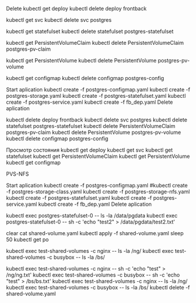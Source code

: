 
Delete
kubectl get deploy
kubectl delete deploy frontback

kubectl get svc
kubectl delete svc postgres

kubectl get statefulset
kubectl delete statefulset postgres-statefulset

kubectl get PersistentVolumeClaim
kubectl delete PersistentVolumeClaim postgres-pv-claim

kubectl get PersistentVolume 
kubectl delete PersistentVolume postgres-pv-volume

kubectl get configmap
kubectl delete configmap postgres-config


Start aplication
kubectl create -f postgres-configmap.yaml
kubectl create -f postgres-storage.yaml
kubectl create -f postgres-statefulset.yaml
kubectl create -f postgres-service.yaml
kubectl create -f fb_dep.yaml
Delete aplication

kubectl delete deploy frontback
kubectl delete svc postgres
kubectl delete statefulset postgres-statefulset
kubectl delete PersistentVolumeClaim postgres-pv-claim
kubectl delete PersistentVolume postgres-pv-volume
kubectl delete configmap postgres-config

Просмотр состояния
kubectl get deploy
kubectl get svc
kubectl get statefulset
kubectl get PersistentVolumeClaim
kubectl get PersistentVolume 
kubectl get configmap


PVS-NFS

Start aplication
kubectl create -f postgres-configmap.yaml
#kubectl create -f postgres-storage-class.yaml
kubectl create -f postgres-storage-nfs.yaml
kubectl create -f postgres-statefulset.yaml
kubectl create -f postgres-service.yaml
kubectl create -f fb_dep.yaml
Delete aplication


kubectl exec postgres-statefulset-0 -- ls -la /data/pgdata
kubectl exec postgres-statefulset-0 -- sh -c 'echo "test2" > /data/pgdata/test2.txt'



clear
cat shared-volume.yaml
kubectl apply -f shared-volume.yaml
sleep 50
kubectl get po

kubectl exec test-shared-volumes -c nginx -- ls -la /ng/
kubectl exec test-shared-volumes -c busybox -- ls -la /bs/

kubectl exec test-shared-volumes -c nginx -- sh -c 'echo "test" > /ng/ng.txt'
kubectl exec test-shared-volumes -c busybox -- sh -c 'echo "test" > /bs/bs.txt'
kubectl exec test-shared-volumes -c nginx -- ls -la /ng/
kubectl exec test-shared-volumes -c busybox -- ls -la /bs/
kubectl delete -f shared-volume.yaml

